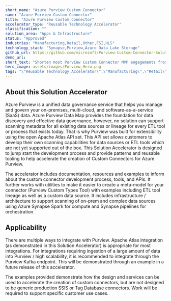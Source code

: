 ```yaml
---
short_name: "Azure Purview Custom Connector"
name: "Azure Purview Custom Connector"
title: "Azure Purview Custom Connector"
accelerator_type: "Reusable Technology Accelerator"
classification: ""
solution_area: "Apps & Infrastructure"
status: "Approved"
industries: "Manufacturing,Retail,Other,FSI,HLS"
technology_stack: "Synapse,Purview,Azure Data Lake Storage"
github_url: https://github.com/microsoft/Purview-Custom-Connector-Solution-Accelerator
demo_url: 
short_text: "Shorten most Purview Custom Connector MVP engagements from 4-6 weeks to 1-2 weeks."
hero_image: assets/images/Purview_Hero.png
tags: "\"Reusable Technology Accelerator\",\"Manufacturing\",\"Retail\",\"Other\",\"FSI\",\"HLS\",\"Synapse\",\"Purview\",\"Azure Data Lake Storage\""
---
```

## About this Solution Accelerator

Azure Purview is a unified data governance service that helps you manage and govern your on-premises, multi-cloud, and software-as-a-service (SaaS) data. Azure Purview Data Map provides the foundation for data discovery and effective data governance, however, no solution can support scanning metadata for all existing data sources or lineage for every ETL tool or process that exists today. That is why Purview was built for extensibility using the open Apache Atlas API set. This API set allows customers to develop their own scanning capabilities for data sources or ETL tools which are not yet supported out of the box. This Solution Accelerator is designed to jump start the development process and provide patterns and reusable tooling to help accelerate the creation of Custom Connectors for Azure Purview.

The accelerator includes documentation, resources and examples to inform about the custom connector development process, tools, and APIs. It further works with utilities to make it easier to create a meta-model for your connector (Purview Custom Types Tool) with examples including ETL tool lineage as well as a custom data source. It includes infrastructure / architecture to support scanning of on-prem and complex data sources using Azure Synapse Spark for compute and Synapse pipelines for orchestration.

## Applicability

There are multiple ways to integrate with Purview. Apache Atlas integration (as demonstrated in this Solution Accelerator) is appropriate for most integrations. For integrations requiring ingestion of a large amount of data into Purview / high scalability, it is recommended to integrate through the Purview Kafka endpoint. This will be demonstrated through an example in a future release of this accelerator.

The examples provided demonstrate how the design and services can be used to accelerate the creation of custom connectors, but are not designed to be generic production SSIS or Tag Database connectors. Work will be required to support specific customer use cases.
